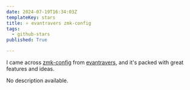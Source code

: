 ```yaml
---
date: 2024-07-19T16:34:03Z
templateKey: stars
title: ⭐ evantravers zmk-config
tags:
  - github-stars
published: True

---
```


I came across [zmk-config](https://github.com/evantravers/zmk-config) from [evantravers](https://github.com/evantravers), and it's packed with great features and ideas.

No description available.
